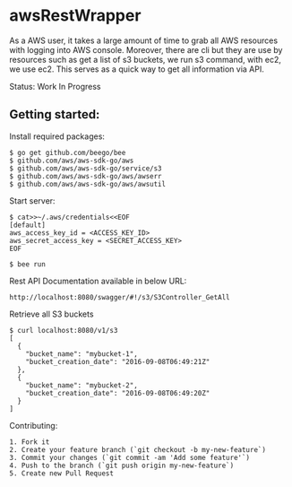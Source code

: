 awsRestWrapper
===============

As a AWS user, it takes a large amount of time to grab all AWS resources with
logging into AWS console. Moreover, there are cli but they are use by resources
such as get a list of s3 buckets, we run s3 command, with ec2, we use ec2. This
serves as a quick way to get all information via API.

Status: Work In Progress

Getting started:
----------------

Install required packages:
```
$ go get github.com/beego/bee
$ github.com/aws/aws-sdk-go/aws
$ github.com/aws/aws-sdk-go/service/s3
$ github.com/aws/aws-sdk-go/aws/awserr
$ github.com/aws/aws-sdk-go/aws/awsutil
```

Start server:
```
$ cat>>~/.aws/credentials<<EOF
[default]
aws_access_key_id = <ACCESS_KEY_ID>
aws_secret_access_key = <SECRET_ACCESS_KEY>
EOF

$ bee run
```

Rest API Documentation available in below URL:
```
http://localhost:8080/swagger/#!/s3/S3Controller_GetAll
```


Retrieve all S3 buckets
```
$ curl localhost:8080/v1/s3
[
  {
    "bucket_name": "mybucket-1",
    "bucket_creation_date": "2016-09-08T06:49:21Z"
  },
  {
    "bucket_name": "mybucket-2",
    "bucket_creation_date": "2016-09-08T06:49:20Z"
  }
]
```

Contributing:
```
1. Fork it
2. Create your feature branch (`git checkout -b my-new-feature`)
3. Commit your changes (`git commit -am 'Add some feature'`)
4. Push to the branch (`git push origin my-new-feature`)
5. Create new Pull Request
```
